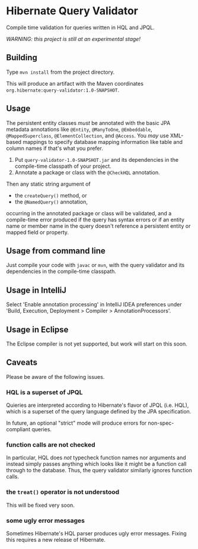 # Hibernate Query Validator

Compile time validation for queries written in HQL and JPQL.

*WARNING: this project is still at an experimental stage!*

## Building

Type `mvn install` from the project directory.

This will produce an artifact with the Maven coordinates 
`org.hibernate:query-validator:1.0-SNAPSHOT`.

## Usage

The persistent entity classes *must* be annotated with the basic
JPA metadata annotations like `@Entity`, `@ManyToOne`, 
`@Embeddable`, `@MappedSuperclass`, `@ElementCollection`, and 
`@Access`. You *may* use XML-based mappings to specify database 
mapping information like table and column names if that's what you 
prefer.

1. Put `query-validator-1.0-SNAPSHOT.jar` and its dependencies in 
   the compile-time classpath of your project.
2. Annotate a package or class with the `@CheckHQL` annotation.

Then any static string argument of

- the `createQuery()` method, or
- the `@NamedQuery()` annotation,

occurring in the annotated package or class will be validated, and 
a compile-time error produced if the query has syntax errors or if 
an entity name or member name in the query doesn't reference a 
persistent entity or mapped field or property.

## Usage from command line

Just compile your code with `javac` or `mvn`, with the query validator
and its dependencies in the compile-time classpath.

## Usage in IntelliJ

Select 'Enable annotation processing' in IntelliJ IDEA preferences 
under 'Build, Execution, Deployment > Compiler > AnnotationProcessors'. 

## Usage in Eclipse

The Eclipse compiler is not yet supported, but work will start on this 
soon.

## Caveats

Please be aware of the following issues.

### HQL is a superset of JPQL

Quieries are interpreted according to Hibernate's flavor of JPQL 
(i.e. HQL), which is a superset of the query language defined by 
the JPA specification. 

In future, an optional "strict" mode will produce errors for 
non-spec-compliant queries.

### function calls are not checked

In particular, HQL does *not* typecheck function names nor 
arguments and instead simply passes anything which looks like it 
might be a function call through to the database. Thus, the query 
validator similarly ignores function calls.

### the `treat()` operator is not understood

This will be fixed very soon.

### some ugly error messages

Sometimes Hibernate's HQL parser produces ugly error messages.
Fixing this requires a new release of Hibernate.


